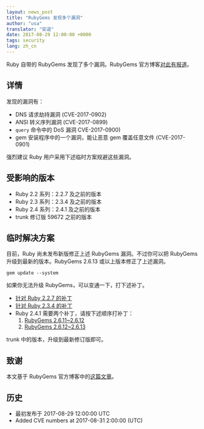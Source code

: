 ```yaml
---
layout: news_post
title: "RubyGems 发现多个漏洞"
author: "usa"
translator: "安道"
date: 2017-08-29 12:00:00 +0000
tags: security
lang: zh_cn
---
```


Ruby 自带的 RubyGems 发现了多个漏洞。RubyGems 官方博客[对此有报道](http://blog.rubygems.org/2017/08/27/2.6.13-released.html)。

## 详情

发现的漏洞有：

* DNS 请求劫持漏洞 (CVE-2017-0902)
* ANSI 转义序列漏洞 (CVE-2017-0899)
* `query` 命令中的 DoS 漏洞 CVE-2017-0900)
* gem 安装程序中的一个漏洞，能让恶意 gem 覆盖任意文件 (CVE-2017-0901)

强烈建议 Ruby 用户采用下述临时方案规避这些漏洞。

## 受影响的版本

* Ruby 2.2 系列：2.2.7 及之前的版本
* Ruby 2.3 系列：2.3.4 及之前的版本
* Ruby 2.4 系列：2.4.1 及之前的版本 
* trunk 修订版 59672 之前的版本

## 临时解决方案

目前，Ruby 尚未发布新版修正上述 RubyGems 漏洞。不过你可以把 RubyGems 升级到最新的版本。RubyGems 2.6.13 或以上版本修正了上述漏洞。

```
gem update --system
```

如果你无法升级 RubyGems，可以变通一下，打下述补丁。

* [针对 Ruby 2.2.7 的补丁](https://bugs.ruby-lang.org/attachments/download/6690/rubygems-2613-ruby22.patch)
* [针对 Ruby 2.3.4 的补丁](https://bugs.ruby-lang.org/attachments/download/6691/rubygems-2613-ruby23.patch)
* Ruby 2.4.1 需要两个补丁，请按下述顺序打补丁：
  1. [RubyGems 2.6.11~2.6.12](https://bugs.ruby-lang.org/attachments/download/6692/rubygems-2612-ruby24.patch)
  2. [RubyGems 2.6.12~2.6.13](https://bugs.ruby-lang.org/attachments/download/6693/rubygems-2613-ruby24.patch)

trunk 中的版本，升级到最新修订版即可。

## 致谢

本文基于 RubyGems 官方博客中的[这篇文章](http://blog.rubygems.org/2017/08/27/2.6.13-released.html)。

## 历史

* 最初发布于 2017-08-29 12:00:00 UTC
* Added CVE numbers at 2017-08-31 2:00:00 (UTC)
